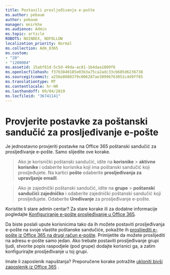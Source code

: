 ```yaml
---
title: Postavili prosljeđivanja e-pošte
ms.author: pebaum
author: pebaum
manager: mnirkhe
ms.audience: Admin
ms.topic: article
ROBOTS: NOINDEX, NOFOLLOW
localization_priority: Normal
ms.collection: Adm_O365
ms.custom:
- "20"
- "1200004"
ms.assetid: 15abf81d-5c5d-49da-ac81-1b4daa1809f6
ms.openlocfilehash: f3763840185e03b3a75ca2adc33cb685d6236738
ms.sourcegitcommit: a256e8680379c006287ae30996763051c4d9ff85
ms.translationtype: MT
ms.contentlocale: hr-HR
ms.lasthandoff: 09/04/2019
ms.locfileid: "36741141"
---
```

# <a name="check-the-email-forwarding-settings-for-a-mailbox"></a>Provjerite postavke za poštanski sandučić za prosljeđivanje e-pošte

Je jednostavno provjeriti postavke na Office 365 poštanski sandučić za prosljeđivanje e-pošte. Samo slijedite ove korake.
  
> Ako je korisnički poštanski sandučić, idite na **korisnike** \> **aktivne korisnike** i odaberite korisnika koji ima poštanski sandučić koji prosljeđujete. Na kartici **pošte** odaberite **prosljeđivanja za upravljanje emaill**.
    
> Ako je zajednički poštanski sandučić, idite na **grupe** \> **poštanski sandučići zajedničko** i odaberite zajednički poštanski sandučić koji prosljeđujete. Odaberite **Uređivanje** za prosljeđivanje e-pošte.

Koristite li stare admin centar? Za stare korake ili za dodatne informacije pogledajte [Konfiguriranje e-pošte prosljeđivanje u Office 365](https://docs.microsoft.com/office365/admin/email/configure-email-forwarding).
  
Da biste poslali upute korisnicima tako da ih možete postaviti prosljeđivanja e-pošte na svoje vlastite poštanske sandučiće, pokažite ih [proslijediti e-pošte iz Office 365 na drugi račun e-pošte](https://support.office.com/article/Forward-email-from-Office-365-to-another-email-account-1ed4ee1e-74f8-4f53-a174-86b748ff6a0e). Primijetite da možete proslijediti na adresu e-pošte samo jedan. Ako trebate postaviti prosljeđivanje grupi ljudi, stvorite popis raspodjele (pod grupe) dodajte korisnici ga, a zatim konfigurirajte prosljeđivanje u toj grupi.
  
Imate li zaposlenik napuštanja? Preporučene korake potražite [ukloniti bivši zaposlenik iz Office 365](https://docs.microsoft.com/office365/admin/add-users/remove-former-employee) .
  